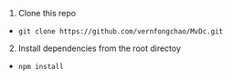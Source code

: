 1. Clone this repo

- `git clone https://github.com/vernfongchao/MvDc.git`

2. Install dependencies from the root directoy

- `npm install`
